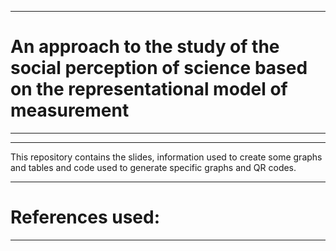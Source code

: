 ----------------------------------------------------------------------------------------------------------------------------------------------------------------
# An approach to the study of the social perception of science based on the representational model of measurement
----------------------------------------------------------------------------------------------------------------------------------------------------------------
----------------------------------------------------------------------------------------------------------------------------------------------------------------
This repository contains the slides, information used to create some graphs and tables and code used to generate specific graphs and QR codes.

----------------------------------------------------------------------------------------------------------------------------------------------------------------
# References used:
----------------------------------------------------------------------------------------------------------------------------------------------------------------
